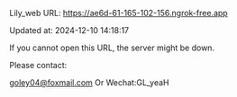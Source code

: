 Lily_web URL: https://ae6d-61-165-102-156.ngrok-free.app

Updated at: 2024-12-10 14:18:17

If you cannot open this URL, the server might be down.

Please contact: 

goley04@foxmail.com Or Wechat:GL_yeaH